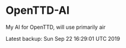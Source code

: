 # OpenTTD-AI
My AI for OpenTTD, will use primarily air

Latest backup: Sun Sep 22 16:29:01 UTC 2019
